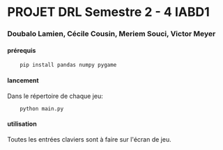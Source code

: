 # PROJET DRL Semestre 2 - 4 IABD1
### Doubalo Lamien, Cécile Cousin, Meriem Souci, Victor Meyer

#### prérequis

        pip install pandas numpy pygame

#### lancement

Dans le répertoire de chaque jeu:

        python main.py

#### utilisation

Toutes les entrées claviers sont à faire sur l'écran de jeu.